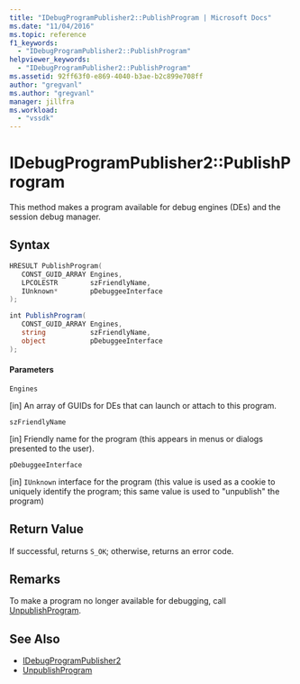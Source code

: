 ```yaml
---
title: "IDebugProgramPublisher2::PublishProgram | Microsoft Docs"
ms.date: "11/04/2016"
ms.topic: reference
f1_keywords:
  - "IDebugProgramPublisher2::PublishProgram"
helpviewer_keywords:
  - "IDebugProgramPublisher2::PublishProgram"
ms.assetid: 92ff63f0-e869-4040-b3ae-b2c899e708ff
author: "gregvanl"
ms.author: "gregvanl"
manager: jillfra
ms.workload:
  - "vssdk"
---
```

# IDebugProgramPublisher2::PublishProgram
This method makes a program available for debug engines (DEs) and the session debug manager.

## Syntax

```cpp
HRESULT PublishProgram(
   CONST_GUID_ARRAY Engines,
   LPCOLESTR        szFriendlyName,
   IUnknown*        pDebuggeeInterface
);
```

```csharp
int PublishProgram(
   CONST_GUID_ARRAY Engines,
   string           szFriendlyName,
   object           pDebuggeeInterface
);
```

#### Parameters
 `Engines`

 [in] An array of GUIDs for DEs that can launch or attach to this program.

 `szFriendlyName`

 [in] Friendly name for the program (this appears in menus or dialogs presented to the user).

 `pDebuggeeInterface`

 [in] `IUnknown` interface for the program (this value is used as a cookie to uniquely identify the program; this same value is used to "unpublish" the program)

## Return Value
 If successful, returns `S_OK`; otherwise, returns an error code.

## Remarks
 To make a program no longer available for debugging, call [UnpublishProgram](../../../extensibility/debugger/reference/idebugprogrampublisher2-unpublishprogram.md).

## See Also
- [IDebugProgramPublisher2](../../../extensibility/debugger/reference/idebugprogrampublisher2.md)
- [UnpublishProgram](../../../extensibility/debugger/reference/idebugprogrampublisher2-unpublishprogram.md)